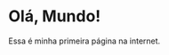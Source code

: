 <!DOCTYPE html>
<html>
<head>
    <title>Minha Primeira Página</title>
</head>
<body>
    <h1>Olá, Mundo!</h1>
    <p>Essa é minha primeira página na internet.</p>
</body>
</html>
